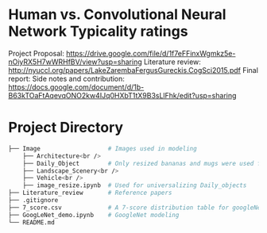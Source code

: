 # Human vs. Convolutional Neural Network Typicality ratings

Project Proposal: https://drive.google.com/file/d/1f7eFFinxWgmkz5e-nOiyRX5H7wWRHfBV/view?usp=sharing
Literature review: http://nyuccl.org/papers/LakeZarembaFergusGureckis.CogSci2015.pdf
Final report: 
Side notes and contribution: https://docs.google.com/document/d/1b-B63kTOaFtAqevqONO2kw4IJq0HXbT1tX9B3sLlFhk/edit?usp=sharing

# Project Directory
``` bash
├── Image                   # Images used in modeling
    ├── Architecture<br />
    ├── Daily_Object        # Only resized bananas and mugs were used for modeling
    ├── Landscape_Scenery<br />
    ├── Vehicle<br />
    ├── image_resize.ipynb  # Used for universalizing Daily_objects
├── Literature_review       # Reference papers
├── .gitignore
├── 7_score.csv             # A 7-score distribution table for googleNet
├── GoogLeNet_demo.ipynb    # GoogleNet modeling
└── README.md
```
